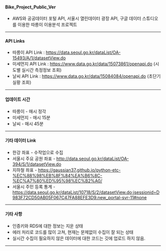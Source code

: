 #### Bike_Project_Public_Ver
* AWS와 공공데이터 포털 API, 서울시 열린데이터 광장 API, 구글 데이터 스튜디오를 이용한 따릉이 이용분석 프로젝트
----
#### API Links
* 따릉이 API Link : https://data.seoul.go.kr/dataList/OA-15493/A/1/datasetView.do
* 미세먼지 API Link : https://www.data.go.kr/data/15073861/openapi.do (시도별 실시간 측정정보 조회)
* 날씨 API Link : https://www.data.go.kr/data/15084084/openapi.do (초단기 실황 조회)
----
#### 업데이트 시간
* 따릉이 - 매시 정각
* 미세먼지 - 매시 15분
* 날씨 - 매시 45분
----
#### 기타 데이터 Link
* 한강 좌표 - 수작업으로 수집
* 서울시 주요 공원 좌표 - http://data.seoul.go.kr/dataList/OA-394/S/1/datasetView.do
* 지하철 좌표 - https://gaussian37.github.io/python-etc-%EC%88%98%EB%8F%84%EA%B6%8C-%EC%A7%80%ED%95%98%EC%B2%A0/
* 서울시 주민 등록 통계 - https://data.seoul.go.kr/dataList/10718/S/2/datasetView.do;jsessionid=D983F72CD50AB05F067C47FA88EFE3D9.new_portal-svr-11#none
----
#### 기타 사항
* 인증키와 RDS에 대한 정보는 지운 상태
* 에러 처리로 코드를 많이 고쳐, 현재는 문제없이 수집이 잘 되는 상태
* 실시간 수집이 필요하지 않은 데이터에 대한 코드는 깃에 업로드 하지 않음.
----
